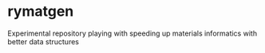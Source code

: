 # rymatgen
Experimental repository playing with speeding up materials informatics with better data structures
